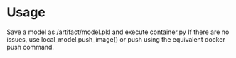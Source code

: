 # Usage

Save a model as /artifact/model.pkl and execute container.py
If there are no issues, use local_model.push_image() or push using the equivalent docker push command.